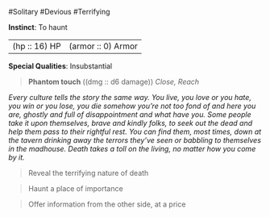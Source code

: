 #Solitary #Devious #Terrifying

**Instinct**: To haunt

|       |         |
| ----- | ------- |
| (hp :: 16) HP | (armor :: 0) Armor |

**Special Qualities**: Insubstantial

> **Phantom touch** ((dmg :: d6 damage))
> *Close, Reach*

*Every culture tells the story the same way. You live, you love or you hate, you win or you lose, you die somehow you’re not too fond of and here you are, ghostly and full of disappointment and what have you. Some people take it upon themselves, brave and kindly folks, to seek out the dead and help them pass to their rightful rest. You can find them, most times, down at the tavern drinking away the terrors they’ve seen or babbling to themselves in the madhouse. Death takes a toll on the living, no matter how you come by it.*

>Reveal the terrifying nature of death

>Haunt a place of importance 

>Offer information from the other side, at a price